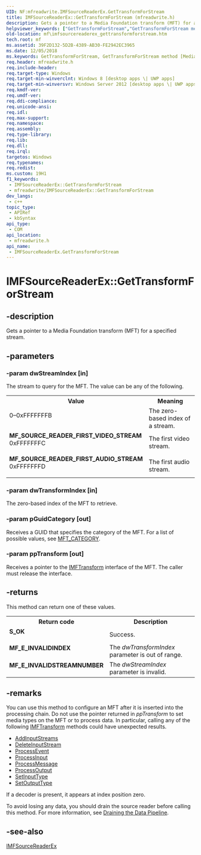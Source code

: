 ```yaml
---
UID: NF:mfreadwrite.IMFSourceReaderEx.GetTransformForStream
title: IMFSourceReaderEx::GetTransformForStream (mfreadwrite.h)
description: Gets a pointer to a Media Foundation transform (MFT) for a specified stream.
helpviewer_keywords: ["GetTransformForStream","GetTransformForStream method [Media Foundation]","GetTransformForStream method [Media Foundation]","IMFSourceReaderEx interface","IMFSourceReaderEx interface [Media Foundation]","GetTransformForStream method","IMFSourceReaderEx.GetTransformForStream","IMFSourceReaderEx::GetTransformForStream","MF_SOURCE_READER_FIRST_AUDIO_STREAM","MF_SOURCE_READER_FIRST_VIDEO_STREAM","mf.imfsourcereaderex_gettransformforstream","mfreadwrite/IMFSourceReaderEx::GetTransformForStream"]
old-location: mf\imfsourcereaderex_gettransformforstream.htm
tech.root: mf
ms.assetid: 39F2D132-5D2B-4389-AB30-FE2942EC3965
ms.date: 12/05/2018
ms.keywords: GetTransformForStream, GetTransformForStream method [Media Foundation], GetTransformForStream method [Media Foundation],IMFSourceReaderEx interface, IMFSourceReaderEx interface [Media Foundation],GetTransformForStream method, IMFSourceReaderEx.GetTransformForStream, IMFSourceReaderEx::GetTransformForStream, MF_SOURCE_READER_FIRST_AUDIO_STREAM, MF_SOURCE_READER_FIRST_VIDEO_STREAM, mf.imfsourcereaderex_gettransformforstream, mfreadwrite/IMFSourceReaderEx::GetTransformForStream
req.header: mfreadwrite.h
req.include-header: 
req.target-type: Windows
req.target-min-winverclnt: Windows 8 [desktop apps \| UWP apps]
req.target-min-winversvr: Windows Server 2012 [desktop apps \| UWP apps]
req.kmdf-ver: 
req.umdf-ver: 
req.ddi-compliance: 
req.unicode-ansi: 
req.idl: 
req.max-support: 
req.namespace: 
req.assembly: 
req.type-library: 
req.lib: 
req.dll: 
req.irql: 
targetos: Windows
req.typenames: 
req.redist: 
ms.custom: 19H1
f1_keywords:
 - IMFSourceReaderEx::GetTransformForStream
 - mfreadwrite/IMFSourceReaderEx::GetTransformForStream
dev_langs:
 - c++
topic_type:
 - APIRef
 - kbSyntax
api_type:
 - COM
api_location:
 - mfreadwrite.h
api_name:
 - IMFSourceReaderEx.GetTransformForStream
---
```


# IMFSourceReaderEx::GetTransformForStream


## -description

Gets a pointer to a Media Foundation transform (MFT) for a specified stream.

## -parameters

### -param dwStreamIndex [in]

The stream to query for the MFT. The value can be any of the following.

<table>
<tr>
<th>Value</th>
<th>Meaning</th>
</tr>
<tr>
<td width="40%">
<dl>
<dt>0–0xFFFFFFFB</dt>
</dl>
</td>
<td width="60%">
The zero-based index of a stream.

</td>
</tr>
<tr>
<td width="40%"><a id="MF_SOURCE_READER_FIRST_VIDEO_STREAM"></a><a id="mf_source_reader_first_video_stream"></a><dl>
<dt><b><b>MF_SOURCE_READER_FIRST_VIDEO_STREAM</b></b></dt>
<dt>0xFFFFFFFC</dt>
</dl>
</td>
<td width="60%">
The first video stream.

</td>
</tr>
<tr>
<td width="40%"><a id="MF_SOURCE_READER_FIRST_AUDIO_STREAM"></a><a id="mf_source_reader_first_audio_stream"></a><dl>
<dt><b><b>MF_SOURCE_READER_FIRST_AUDIO_STREAM</b></b></dt>
<dt>0xFFFFFFFD</dt>
</dl>
</td>
<td width="60%">
The first audio stream.

</td>
</tr>
</table>

### -param dwTransformIndex [in]

The zero-based index of the MFT to retrieve.

### -param pGuidCategory [out]

Receives a GUID that specifies the category of the MFT. For a list of possible values, see <a href="/windows/desktop/medfound/mft-category">MFT_CATEGORY</a>.

### -param ppTransform [out]

Receives a pointer to the <a href="/windows/desktop/api/mftransform/nn-mftransform-imftransform">IMFTransform</a> interface of the MFT. The caller must release the interface.

## -returns

This method can return one of these values.

<table>
<tr>
<th>Return code</th>
<th>Description</th>
</tr>
<tr>
<td width="40%">
<dl>
<dt><b>S_OK</b></dt>
</dl>
</td>
<td width="60%">
Success.

</td>
</tr>
<tr>
<td width="40%">
<dl>
<dt><b>MF_E_INVALIDINDEX</b></dt>
</dl>
</td>
<td width="60%">
The <i>dwTransformIndex</i> parameter is out of range.

</td>
</tr>
<tr>
<td width="40%">
<dl>
<dt><b><b>MF_E_INVALIDSTREAMNUMBER</b></b></dt>
</dl>
</td>
<td width="60%">
The <i>dwStreamIndex</i> parameter is invalid.

</td>
</tr>
</table>

## -remarks

You can use this method to configure an MFT after it is inserted into the processing chain. Do not use the pointer returned in <i>ppTransform</i> to set media types on the MFT or to process data. In particular, calling any of the following <a href="/windows/desktop/api/mftransform/nn-mftransform-imftransform">IMFTransform</a> methods could have unexpected results.

<ul>
<li>
<a href="/windows/desktop/api/mftransform/nf-mftransform-imftransform-addinputstreams">AddInputStreams</a>
</li>
<li>
<a href="/windows/desktop/api/mftransform/nf-mftransform-imftransform-deleteinputstream">DeleteInputStream</a>
</li>
<li>
<a href="/windows/desktop/api/mftransform/nf-mftransform-imftransform-processevent">ProcessEvent</a>
</li>
<li>
<a href="/windows/desktop/api/mftransform/nf-mftransform-imftransform-processinput">ProcessInput</a>
</li>
<li>
<a href="/windows/desktop/api/mftransform/nf-mftransform-imftransform-processmessage">ProcessMessage</a>
</li>
<li>
<a href="/windows/desktop/api/mftransform/nf-mftransform-imftransform-processoutput">ProcessOutput</a>
</li>
<li>
<a href="/windows/desktop/api/mftransform/nf-mftransform-imftransform-setinputtype">SetInputType</a>
</li>
<li>
<a href="/windows/desktop/api/mftransform/nf-mftransform-imftransform-setoutputtype">SetOutputType</a>
</li>
</ul>
If a decoder is present, it appears at index position zero.

To avoid losing any data, you should drain the source reader before calling this method. For more information, see <a href="/windows/desktop/medfound/processing-media-data-with-the-source-reader">Draining the Data Pipeline</a>.

## -see-also

<a href="/windows/desktop/api/mfreadwrite/nn-mfreadwrite-imfsourcereaderex">IMFSourceReaderEx</a>